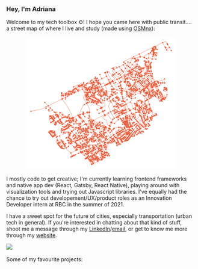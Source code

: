 ### Hey, I'm Adriana
Welcome to my tech toolbox ⚙️! I hope you came here with public transit.... a street map of where I live and study (made using [OSMnx](https://linkinghub.elsevier.com/retrieve/pii/S0198971516303970)):

<p align="center"><img align="centre" width="400" src="waterloo2.png"></img></p>

I mostly code to get creative; I'm currently learning frontend frameworks and native app dev (React, Gatsby, React Native), playing around with visualization tools and trying out Javascript libraries. I've equally had the chance to try out developement/UX/product roles as an Innovation Developer intern at RBC in the summer of 2021. 

I have a sweet spot for the future of cities, especially transportation (urban tech in general). If you're interested in chatting about that kind of stuff, shoot me a message through my [LinkedIn](https://www.linkedin.com/in/adriana-ceric/)/[email](adriana.ceric@gmail.com), or get to know me more through my [website](https://adrianaceric.github.io/).
<br>

![](https://komarev.com/ghpvc/?username=AdrianaCeric&color=blueviolet)

Some of my favourite projects:
